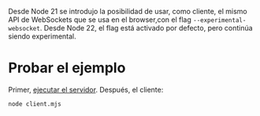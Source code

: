 Desde Node 21 se introdujo la posibilidad de usar, como cliente, el mismo API de WebSockets que se usa en el browser,con el flag `--experimental-websocket`. Desde Node 22, el flag está activado por defecto, pero continúa siendo experimental.

# Probar el ejemplo
Primer, [ejecutar el servidor](../node-raw). Después, el cliente:
```bash
node client.mjs
```